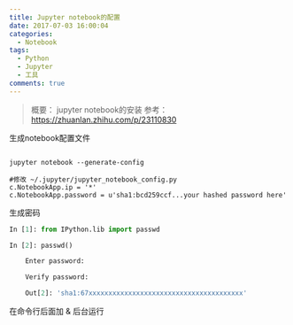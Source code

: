 ```yaml
---
title: Jupyter notebook的配置
date: 2017-07-03 16:00:04
categories:
  - Notebook
tags:
  - Python
  - Jupyter
  - 工具
comments: true
---
```


> 概要：
> jupyter notebook的安装
> 参考：https://zhuanlan.zhihu.com/p/23110830


<!-- more -->

生成notebook配置文件
```shell

jupyter notebook --generate-config

#修改 ~/.jupyter/jupyter_notebook_config.py
c.NotebookApp.ip = '*'
c.NotebookApp.password = u'sha1:bcd259ccf...your hashed password here'

```
生成密码

```python
In [1]: from IPython.lib import passwd

In [2]: passwd()

    Enter password:

    Verify password:

    Out[2]: 'sha1:67xxxxxxxxxxxxxxxxxxxxxxxxxxxxxxxxxxxxxxx'

```
在命令行后面加 & 后台运行
